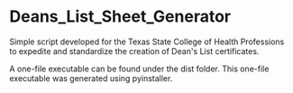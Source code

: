 # Deans_List_Sheet_Generator
Simple script developed for the Texas State College of Health Professions to expedite and standardize the creation of Dean's List certificates.

A one-file executable can be found under the dist folder. This one-file executable was generated using pyinstaller.
